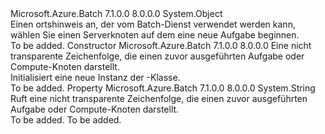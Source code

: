 <Type Name="AffinityInformation" FullName="Microsoft.Azure.Batch.AffinityInformation">
  <TypeSignature Language="C#" Value="public class AffinityInformation" />
  <TypeSignature Language="ILAsm" Value=".class public auto ansi beforefieldinit AffinityInformation extends System.Object" />
  <TypeSignature Language="DocId" Value="T:Microsoft.Azure.Batch.AffinityInformation" />
  <TypeSignature Language="VB.NET" Value="Public Class AffinityInformation" />
  <TypeSignature Language="F#" Value="type AffinityInformation = class&#xA;    interface ITransportObjectProvider&lt;AffinityInformation&gt;&#xA;    interface IPropertyMetadata&#xA;    interface IModifiable&#xA;    interface IReadOnly" />
  <AssemblyInfo>
    <AssemblyName>Microsoft.Azure.Batch</AssemblyName>
    <AssemblyVersion>7.1.0.0</AssemblyVersion>
    <AssemblyVersion>8.0.0.0</AssemblyVersion>
  </AssemblyInfo>
  <Base>
    <BaseTypeName>System.Object</BaseTypeName>
  </Base>
  <Interfaces />
  <Docs>
    <summary>
            Einen ortshinweis an, der vom Batch-Dienst verwendet werden kann, wählen Sie einen Serverknoten auf dem eine neue Aufgabe beginnen.
            </summary>
    <remarks>To be added.</remarks>
  </Docs>
  <Members>
    <Member MemberName=".ctor">
      <MemberSignature Language="C#" Value="public AffinityInformation (string affinityId);" />
      <MemberSignature Language="ILAsm" Value=".method public hidebysig specialname rtspecialname instance void .ctor(string affinityId) cil managed" />
      <MemberSignature Language="DocId" Value="M:Microsoft.Azure.Batch.AffinityInformation.#ctor(System.String)" />
      <MemberSignature Language="VB.NET" Value="Public Sub New (affinityId As String)" />
      <MemberSignature Language="F#" Value="new Microsoft.Azure.Batch.AffinityInformation : string -&gt; Microsoft.Azure.Batch.AffinityInformation" Usage="new Microsoft.Azure.Batch.AffinityInformation affinityId" />
      <MemberType>Constructor</MemberType>
      <AssemblyInfo>
        <AssemblyName>Microsoft.Azure.Batch</AssemblyName>
        <AssemblyVersion>7.1.0.0</AssemblyVersion>
        <AssemblyVersion>8.0.0.0</AssemblyVersion>
      </AssemblyInfo>
      <Parameters>
        <Parameter Name="affinityId" Type="System.String" />
      </Parameters>
      <Docs>
        <param name="affinityId">Eine nicht transparente Zeichenfolge, die einen zuvor ausgeführten Aufgabe oder Compute-Knoten darstellt.</param>
        <summary>
            Initialisiert eine neue Instanz der <see cref="T:Microsoft.Azure.Batch.AffinityInformation" />-Klasse.
            </summary>
        <remarks>To be added.</remarks>
      </Docs>
    </Member>
    <Member MemberName="AffinityId">
      <MemberSignature Language="C#" Value="public string AffinityId { get; }" />
      <MemberSignature Language="ILAsm" Value=".property instance string AffinityId" />
      <MemberSignature Language="DocId" Value="P:Microsoft.Azure.Batch.AffinityInformation.AffinityId" />
      <MemberSignature Language="VB.NET" Value="Public ReadOnly Property AffinityId As String" />
      <MemberSignature Language="F#" Value="member this.AffinityId : string" Usage="Microsoft.Azure.Batch.AffinityInformation.AffinityId" />
      <MemberType>Property</MemberType>
      <AssemblyInfo>
        <AssemblyName>Microsoft.Azure.Batch</AssemblyName>
        <AssemblyVersion>7.1.0.0</AssemblyVersion>
        <AssemblyVersion>8.0.0.0</AssemblyVersion>
      </AssemblyInfo>
      <ReturnValue>
        <ReturnType>System.String</ReturnType>
      </ReturnValue>
      <Docs>
        <summary>
            Ruft eine nicht transparente Zeichenfolge, die einen zuvor ausgeführten Aufgabe oder Compute-Knoten darstellt.
            </summary>
        <value>To be added.</value>
        <remarks>To be added.</remarks>
      </Docs>
    </Member>
  </Members>
</Type>